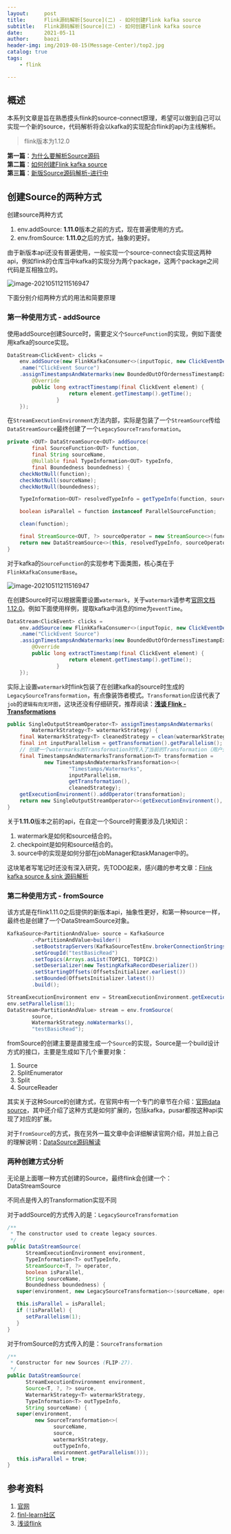 ```yaml
---
layout:     post
title:      Flink源码解析[Source](二) - 如何创建Flink kafka source
subtitle:   Flink源码解析[Source](二) - 如何创建Flink kafka source
date:       2021-05-11
author:     baozi
header-img: img/2019-08-15(Message-Center)/top2.jpg
catalog: true 						
tags:								
    - flink

---
```


## 概述

本系列文章是旨在熟悉摸头flink的source-connect原理，希望可以做到自己可以实现一个新的source，代码解析将会以kafka的实现配合flink的api为主线解析。

>  flink版本为1.12.0

**第一篇**：[为什么要解析Source源码](https://shibd.github.io/2021/05/11/flink-source-1/)<br>
**第二篇**：[如何创建Flink kafka source](https://shibd.github.io/2021/05/11/flink-source-2/)<br>
**第三篇**：[新版Source源码解析-进行中]()<br>



## 创建Source的两种方式

创建source两种方式

1. env.addSource: **1.11.0**版本之前的方式，现在普遍使用的方式。
2. env.fromSource: **1.11.0**之后的方式，抽象的更好。

由于新版本api还没有普遍使用，一般实现一个source-connect会实现这两种api，例如flink的仓库当中kafka的实现分为两个package，这两个package之间代码是互相独立的。

![image-20210511211516947](/img/2021-flink-source/001.png)

下面分别介绍两种方式的用法和简要原理

### 第一种使用方式 - addSource

使用addSource创建Source时，需要定义个`SourceFunction`的实现，例如下面使用kafka的source实现。

```java
DataStream<ClickEvent> clicks =
	env.addSource(new FlinkKafkaConsumer<>(inputTopic, new ClickEventDeserializationSchema(), kafkaProps))
	.name("ClickEvent Source")
	.assignTimestampsAndWatermarks(new BoundedOutOfOrdernessTimestampExtractor<ClickEvent>(Time.of(200, TimeUnit.MILLISECONDS)) {
		@Override
		public long extractTimestamp(final ClickEvent element) {
					return element.getTimestamp().getTime();
				}
	});
```

在`StreamExecutionEnvironment`方法内部，实际是包装了一个`StreamSource`传给`DataStreamSource`最终创建了一个`LegacySourceTransformation`。

```java
private <OUT> DataStreamSource<OUT> addSource(
		final SourceFunction<OUT> function,
		final String sourceName,
		@Nullable final TypeInformation<OUT> typeInfo,
		final Boundedness boundedness) {
	checkNotNull(function);
	checkNotNull(sourceName);
	checkNotNull(boundedness);

	TypeInformation<OUT> resolvedTypeInfo = getTypeInfo(function, sourceName, SourceFunction.class, typeInfo);

	boolean isParallel = function instanceof ParallelSourceFunction;

	clean(function);

	final StreamSource<OUT, ?> sourceOperator = new StreamSource<>(function);
	return new DataStreamSource<>(this, resolvedTypeInfo, sourceOperator, isParallel, sourceName, boundedness);
}
```

对于kafka的`SourceFunction`的实现参考下面类图，核心类在于`FlinkKafkaConsumerBase`。

![image-20210511211516947](/img/2021-flink-source/002.png)

在创建Source时可以根据需要设置`watermark`，关于`watermark`请参考[官网文档1.12.0](https://ci.apache.org/projects/flink/flink-docs-release-1.12/dev/event_timestamps_watermarks.html)。例如下面使用样例，提取kafka中消息的time为`eventTime`。

```java
DataStream<ClickEvent> clicks =
	env.addSource(new FlinkKafkaConsumer<>(inputTopic, new ClickEventDeserializationSchema(), kafkaProps))
	.name("ClickEvent Source")
	.assignTimestampsAndWatermarks(new BoundedOutOfOrdernessTimestampExtractor<ClickEvent>(Time.of(200, TimeUnit.MILLISECONDS)) {
		@Override
		public long extractTimestamp(final ClickEvent element) {
					return element.getTimestamp().getTime();
				}
	});
```

实际上设置`watermark`时flink包装了在创建kafka的source时生成的``LegacySourceTransformation``，有点像装饰者模式。`Transformation`应该代表了`job`的`逻辑有向无环图`，这块还没有仔细研究，推荐阅读：[**浅谈 Flink - Transformations**](https://izualzhy.cn/flink-source-transformations)

```java
public SingleOutputStreamOperator<T> assignTimestampsAndWatermarks(
		WatermarkStrategy<T> watermarkStrategy) {
	final WatermarkStrategy<T> cleanedStrategy = clean(watermarkStrategy);
	final int inputParallelism = getTransformation().getParallelism();
	// 创建一个watermarks的Transformation时传入了当前的Transformation（用户处理kafka消息的）
	final TimestampsAndWatermarksTransformation<T> transformation =
			new TimestampsAndWatermarksTransformation<>(
					"Timestamps/Watermarks",
					inputParallelism,
					getTransformation(),
					cleanedStrategy);
	getExecutionEnvironment().addOperator(transformation);
	return new SingleOutputStreamOperator<>(getExecutionEnvironment(), transformation);
}
```

关于**1.11.0**版本之前的api，在自定一个Source时需要涉及几块知识：

1. watermark是如何和source结合的。
2. checkpoint是如何和source结合的。
3. source中的实现是如何分部在jobManager和taskManager中的。

这块笔者写笔记时还没有深入研究，先TODO起来，感兴趣的参考文章：[Flink kafka source & sink 源码解析](https://flink-learning.org.cn/developers/flink-kafka-source-sink-source-analysis/)



### 第二种使用方式 - fromSource

该方式是在flink1.11.0之后提供的新版本api，抽象性更好，和第一种source一样，最终也是创建了一个DataStreamSource对象。

```java
KafkaSource<PartitionAndValue> source = KafkaSource
		.<PartitionAndValue>builder()
		.setBootstrapServers(KafkaSourceTestEnv.brokerConnectionStrings)
		.setGroupId("testBasicRead")
		.setTopics(Arrays.asList(TOPIC1, TOPIC2))
		.setDeserializer(new TestingKafkaRecordDeserializer())
		.setStartingOffsets(OffsetsInitializer.earliest())
		.setBounded(OffsetsInitializer.latest())
		.build();

StreamExecutionEnvironment env = StreamExecutionEnvironment.getExecutionEnvironment();
env.setParallelism(1);
DataStream<PartitionAndValue> stream = env.fromSource(
		source,
		WatermarkStrategy.noWatermarks(),
		"testBasicRead");
```



fromSource的创建主要是直接生成一个`Source`的实现，Source是一个build设计方式的接口，主要是生成如下几个重要对象：

1. Source
2. SplitEnumerator
3. Split
4. SourceReader

其实关于这种Source的创建方式，在官网中有一个专门的章节在介绍：[官网data source](https://ci.apache.org/projects/flink/flink-docs-release-1.12/zh/dev/stream/sources.html)，其中还介绍了这种方式是如何扩展的，包括kafka，pusar都按这种api实现了对应的扩展。



对于`fromSource`的方式，我在另外一篇文章中会详细解读官网介绍，并加上自己的理解说明：[DataSource源码解读]()



### 两种创建方式分析

无论是上面哪一种方式创建的Source，最终flink会创建一个：DataStreamSource

不同点是传入的Transformation实现不同

对于addSource的方式传入的是：`LegacySourceTransformation`

```java
/**
 * The constructor used to create legacy sources.
 */
public DataStreamSource(
      StreamExecutionEnvironment environment,
      TypeInformation<T> outTypeInfo,
      StreamSource<T, ?> operator,
      boolean isParallel,
      String sourceName,
      Boundedness boundedness) {
   super(environment, new LegacySourceTransformation<>(sourceName, operator, outTypeInfo, environment.getParallelism(), boundedness));

   this.isParallel = isParallel;
   if (!isParallel) {
      setParallelism(1);
   }
}
```



对于fromSource的方式传入的是：`SourceTransformation`

```java
/**
 * Constructor for new Sources (FLIP-27).
 */
public DataStreamSource(
      StreamExecutionEnvironment environment,
      Source<T, ?, ?> source,
      WatermarkStrategy<T> watermarkStrategy,
      TypeInformation<T> outTypeInfo,
      String sourceName) {
   super(environment,
         new SourceTransformation<>(
               sourceName,
               source,
               watermarkStrategy,
               outTypeInfo,
               environment.getParallelism()));
   this.isParallel = true;
}
```



## 参考资料

1. [官网](https://ci.apache.org/projects/flink/flink-docs-release-1.12/dev/event_timestamps_watermarks.html)
2. [finl-learn社区](https://flink-learning.org.cn/developers/flink-kafka-source-sink-source-analysis/)
3. [浅谈flink](https://izualzhy.cn/flink-source-transformations)

